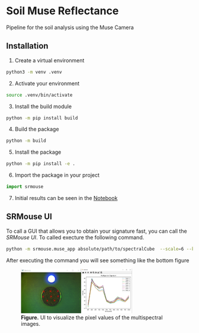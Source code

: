 # Soil Muse Reflectance

Pipeline for the soil analysis using the Muse Camera

## Installation 

1. Create a virtual environment 

```bash
python3 -m venv .venv 
```

2. Activate your environment

```bash
source .venv/bin/activate 
```

3. Install the build module 

```bash 
python -m pip install build
```

4. Build the package 

```bash
python -m build
```

5. Install the package

```bash
python -m pip install -e .
```

6. Import the package in your project 

```python 
import srmouse 
```

7. Initial results can be seen in the [Notebook](https://github.com/jrojas9206/soilMuseReflectance/blob/main/notebook/241119_demo.ipynb)

## SRMouse UI 

To call a GUI that allows you to obtain your signature fast, you can call the *SRMouse UI*. To called execture the following command.

```bash 
python -m srmouse.muse_app absolute/path/to/spectralCube  --scale=6 --kernelSize 4 4
```

After executing the command you will see something like the bottom figure 

<figure>
    <img src='images/initial_ui_tool.png' width=300 height=120/>
    <figcaption><b>Figure.</b> UI to visualize the pixel values of the multispectral images.</figcaption>
<figure>